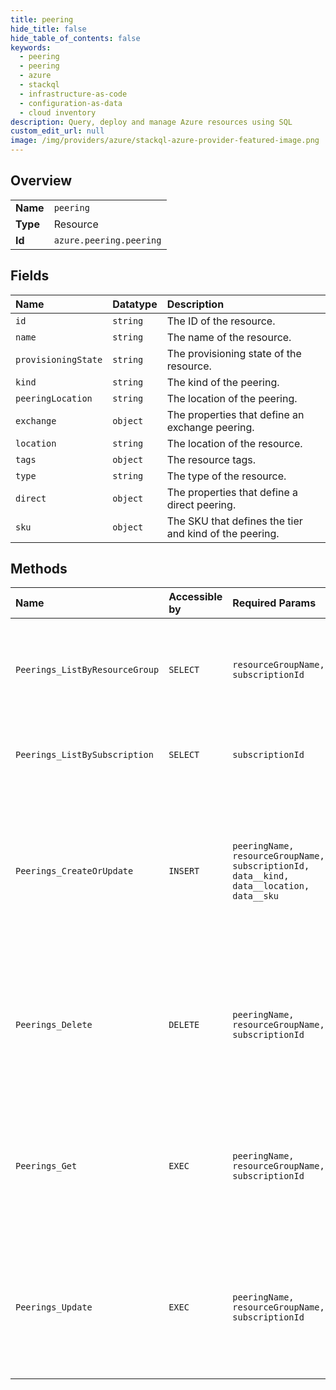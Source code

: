 ```yaml
---
title: peering
hide_title: false
hide_table_of_contents: false
keywords:
  - peering
  - peering
  - azure    
  - stackql
  - infrastructure-as-code
  - configuration-as-data
  - cloud inventory
description: Query, deploy and manage Azure resources using SQL
custom_edit_url: null
image: /img/providers/azure/stackql-azure-provider-featured-image.png
---
```

  
    

## Overview
<table><tbody>
<tr><td><b>Name</b></td><td><code>peering</code></td></tr>
<tr><td><b>Type</b></td><td>Resource</td></tr>
<tr><td><b>Id</b></td><td><code>azure.peering.peering</code></td></tr>
</tbody></table>

## Fields
| Name | Datatype | Description |
|:-----|:---------|:------------|
| `id` | `string` | The ID of the resource. |
| `name` | `string` | The name of the resource. |
| `provisioningState` | `string` | The provisioning state of the resource. |
| `kind` | `string` | The kind of the peering. |
| `peeringLocation` | `string` | The location of the peering. |
| `exchange` | `object` | The properties that define an exchange peering. |
| `location` | `string` | The location of the resource. |
| `tags` | `object` | The resource tags. |
| `type` | `string` | The type of the resource. |
| `direct` | `object` | The properties that define a direct peering. |
| `sku` | `object` | The SKU that defines the tier and kind of the peering. |
## Methods
| Name | Accessible by | Required Params | Description |
|:-----|:--------------|:----------------|:------------|
| `Peerings_ListByResourceGroup` | `SELECT` | `resourceGroupName, subscriptionId` | Lists all of the peerings under the given subscription and resource group. |
| `Peerings_ListBySubscription` | `SELECT` | `subscriptionId` | Lists all of the peerings under the given subscription. |
| `Peerings_CreateOrUpdate` | `INSERT` | `peeringName, resourceGroupName, subscriptionId, data__kind, data__location, data__sku` | Creates a new peering or updates an existing peering with the specified name under the given subscription and resource group. |
| `Peerings_Delete` | `DELETE` | `peeringName, resourceGroupName, subscriptionId` | Deletes an existing peering with the specified name under the given subscription and resource group. |
| `Peerings_Get` | `EXEC` | `peeringName, resourceGroupName, subscriptionId` | Gets an existing peering with the specified name under the given subscription and resource group. |
| `Peerings_Update` | `EXEC` | `peeringName, resourceGroupName, subscriptionId` | Updates tags for a peering with the specified name under the given subscription and resource group. |
